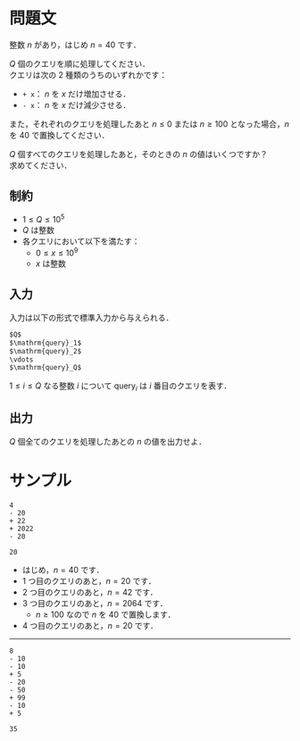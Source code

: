 問題文
=====
整数 $n$ があり，はじめ $n = 40$ です．  

$Q$ 個のクエリを順に処理してください．  
クエリは次の $2$ 種類のうちのいずれかです：
- `+ x`： $n$ を $x$ だけ増加させる．
- `- x`： $n$ を $x$ だけ減少させる．  

また，それぞれのクエリを処理したあと $n \leq 0$ または $n \geq 100$ となった場合，$n$ を $40$ で置換してください．  

$Q$ 個すべてのクエリを処理したあと，そのときの $n$ の値はいくつですか？  
求めてください．  

制約
-----
- $1 \leq Q \leq 10^5$
- $Q$ は整数
- 各クエリにおいて以下を満たす：
    - $0 \leq x \leq 10^9$
    - $x$ は整数

入力
-----
入力は以下の形式で標準入力から与えられる．
```md
$Q$  
$\mathrm{query}_1$
$\mathrm{query}_2$
\vdots
$\mathrm{query}_Q$
```
$1 \leq i \leq Q$ なる整数 $i$ について $\mathrm{query}_i$ は $i$ 番目のクエリを表す．  

出力
-----
$Q$ 個全てのクエリを処理したあとの $n$ の値を出力せよ．  

サンプル
=====
```入力例1
4
- 20
+ 22
+ 2022
- 20
```
```出力例1
20
```
- はじめ，$n = 40$ です．
- $1$ つ目のクエリのあと，$n = 20$ です．
- $2$ つ目のクエリのあと，$n = 42$ です．
- $3$ つ目のクエリのあと，$n = 2064$ です．
    - $n \geq 100$ なので $n$ を $40$ で置換します．  
- $4$ つ目のクエリのあと，$n = 20$ です．  

---
```入力例2
8
- 10
- 10
+ 5
- 20
- 50
+ 99
- 10
+ 5
```
```出力例2
35
```
